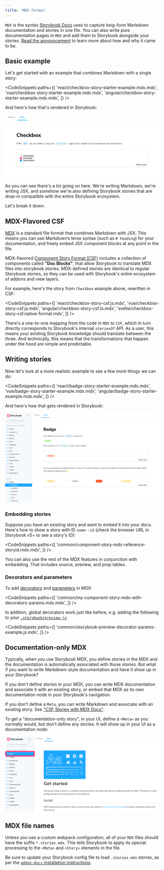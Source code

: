 ```yaml
---
title: 'MDX Format'
---
```


`MDX` is the syntax [Storybook Docs](../writing-docs/introduction.md) uses to capture long-form Markdown documentation and stories in one file. You can also write pure documentation pages in `MDX` and add them to Storybook alongside your stories. [Read the announcement](https://medium.com/storybookjs/rich-docs-with-storybook-mdx-61bc145ae7bc) to learn more about how and why it came to be.

## Basic example

Let's get started with an example that combines Markdown with a single story:

<!-- prettier-ignore-start -->

<CodeSnippets
  paths={[
    'react/checkbox-story-starter-example.mdx.mdx',
    'vue/checkbox-story-starter-example.mdx.mdx',
    'angular/checkbox-story-starter-example.mdx.mdx',
  ]}
/>

<!-- prettier-ignore-end -->

And here's how that's rendered in Storybook:

![Show a simple mdx example](./mdx-simple.png)

As you can see there's a lot going on here. We're writing Markdown, we're writing JSX, and somehow we're also defining Storybook stories that are drop-in compatible with the entire Storybook ecosystem.

Let's break it down.

## MDX-Flavored CSF

[MDX](https://mdxjs.com/) is a standard file format that combines Markdown with JSX. This means you can use Markdown’s terse syntax (such as `# heading`) for your documentation, and freely embed JSX component blocks at any point in the file.

MDX-flavored [Component Story Format (CSF)](https://medium.com/storybookjs/component-story-format-66f4c32366df) includes a collection of components called **"Doc Blocks"**, that allow Storybook to translate MDX files into storybook stories. MDX-defined stories are identical to regular Storybook stories, so they can be used with Storybook's entire ecosystem of addons and view layers.

For example, here's the story from `Checkbox` example above, rewritten in CSF:

<!-- prettier-ignore-start -->

<CodeSnippets
  paths={[
    'react/checkbox-story-csf.js.mdx',
    'vue/checkbox-story-csf.js.mdx',
    'angular/checkbox-story-csf.ts.mdx',
    'svelte/checkbox-story-csf.native-format.mdx',
  ]}
/>

<!-- prettier-ignore-end -->

There's a one-to-one mapping from the code in `MDX` to `CSF`, which in turn directly corresponds to Storybook's internal `storiesOf` API. As a user, this means your existing Storybook knowledge should translate between the three. And technically, this means that the transformations that happen under the hood are simple and predictable.

## Writing stories

Now let's look at a more realistic example to see a few more things we can do:

<!-- prettier-ignore-start -->

<CodeSnippets
  paths={[
    'react/badge-story-starter-example.mdx.mdx',
    'vue/badge-story-starter-example.mdx.mdx',
    'angular/badge-story-starter-example.mdx.mdx',
  ]}
/>

<!-- prettier-ignore-end -->

And here's how that gets rendered in Storybook:

![Display mdx page](./mdx-page.png)

### Embedding stories

Suppose you have an existing story and want to embed it into your docs. Here's how to show a story with ID `some--id` (check the browser URL in Storybook v5+ to see a story's ID):

<!-- prettier-ignore-start -->

<CodeSnippets
  paths={[
    'common/component-story-mdx-reference-storyid.mdx.mdx',
  ]}
/>

<!-- prettier-ignore-end -->

You can also use the rest of the MDX features in conjunction with embedding. That includes source, preview, and prop tables.

### Decorators and parameters

To add [decorators](../writing-docs/mdx.md#decorators-and-parameters) and [parameters](../writing-docs/mdx.md#decorators-and-parameters) in MDX:

<!-- prettier-ignore-start -->

<CodeSnippets
  paths={[
    'common/my-component-story-mdx-with-decorators-params.mdx.mdx',
  ]}
/>

<!-- prettier-ignore-end -->

In addition, global decorators work just like before, e.g. adding the following to your [`.storybook/preview.js`](../configure/overview.md#configure-story-rendering):

<!-- prettier-ignore-start -->

<CodeSnippets
  paths={[
    'common/storybook-preview-decorator-params-example.js.mdx',
  ]}
/>

<!-- prettier-ignore-end -->

## Documentation-only MDX

Typically, when you use Storybook MDX, you define stories in the MDX and the documentation is automatically associated with those stories. But what if you want to write Markdown-style documentation and have it show up in your Storybook?

If you don't define stories in your MDX, you can write MDX documentation and associate it with an existing story, or embed that MDX as its own documentation node in your Storybook's navigation.

If you don't define a `Meta`, you can write Markdown and associate with an existing story. See ["CSF Stories with MDX Docs"](../writing-docs/mdx.md).

To get a "documentation-only story", in your UI, define a `<Meta>` as you normally would, but don't define any stories. It will show up in your UI as a documentation node:

![Show documentation](./mdx-documentation-only.png)

## MDX file names

Unless you use a custom webpack configuration, all of your `MDX` files should have the suffix `*.stories.mdx`. This tells Storybook to apply its special processing to the `<Meta>` and `<Story>` elements in the file.

Be sure to update your Storybook config file to load `.stories.mdx` stories, as per the [`addon-docs` installation instructions](https://github.com/storybookjs/storybook/tree/master/addons/docs#installation).
